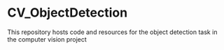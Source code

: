 # CV_ObjectDetection
This repository hosts code and resources for the object detection task in the computer vision project
